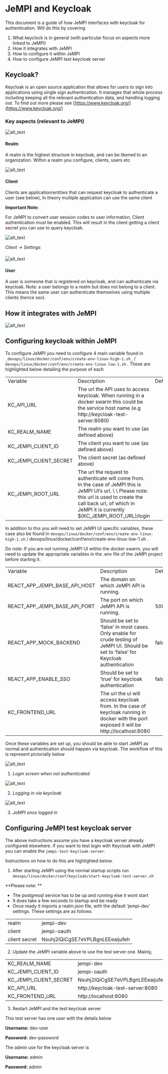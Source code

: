# JeMPI and Keycloak

This document is a guide of how JeMPI interfaces with keycloak for authentication. Will do this by covering

1. What keyclock is in general (with particular focus on aspects more linked to JeMPI)
2. How it integrates with JeMPI
3. How to configure it within JeMPI
4. How to configure JeMPI test keycloak server

## Keycloak?

Keycloak is an open source application that allows for users to sign into applications using single sign authentication. It manages that whole process including keeping all the relevant authentication data, and handling logging out. To find out more please see [https://www.keycloak.org/](https://www.keycloak.org/)

### Key aspects (relevant to JeMPI)

![alt_text](images/realmo.png "image_tooltip")


#### Realm

A realm is the highest structure in keycloak, and can be likened to an organization. Within a realm you configure, clients, users etc

![alt_text](images/realm.png "image_tooltip")


#### Client

Clients are application/entities that can request keycloak to authenticate a user (see below), In theory multiple application can use the same client

**Important Note:**

For JeMPI to convert user session codes to user information, Client authentication must be enabled. This will result in the client getting a client secret you can use to query keycloak.


![alt_text](images/client.png "image_tooltip")

_Client -> Settings_


#### 

![alt_text](images/cs.png "image_tooltip")


#### User

A user is someone that is registered on keycloak, and can authenticate via keycloak. Note: a user belongs to a realm but does not belong to a client. This means the same user can authenticate themselves using multiple clients (hence sso).


## How it integrates with JeMPI


![alt_text](images/kf.png "image_tooltip")


## Configuring keycloak within JeMPI

To configure JeMPI you need to configure 4 main variable found in `_devops/linux/docker/conf/env/create-env-linux-high-1.sh_` / `devops/linux/docker/conf/env/create-env-linux-low-1.sh` . These are highlighted below detailing the purpose of each


<table>
  <tr>
   <td>Variable
   </td>
   <td>Description
   </td>
   <td>Default
   </td>
  </tr>
  
  <tr>
   <td>KC_API_URL 
   </td>
   <td>The url the API uses to access keycloak. When running in a docker swarm this could be the service host name (e.g http://keycloak-test-server:8080)
   </td>
   <td>
   </td>
  </tr>
  <tr>
   <td>KC_REALM_NAME
   </td>
   <td>The realm you want to use (as defined above)
   </td>
   <td>
   </td>
  </tr>
  <tr>
   <td>KC_JEMPI_CLIENT_ID
   </td>
   <td>The client you want to use (as defined above)
   </td>
   <td>
   </td>
  </tr>
  <tr>
   <td>KC_JEMPI_CLIENT_SECRET
   </td>
   <td>The client secret (as defined above)
   </td>
   <td>
   </td>
  </tr>
  <tr>
   <td>KC_JEMPI_ROOT_URL
   </td>
   <td>The url the request to authenticate will come from. In the case of JeMPI this is JeMPI UI’s url.  \
 \
Please note: this url is used to create the call back url, of which in JeMPI it is currently ${KC_JEMPI_ROOT_URL}/login
   </td>
   <td>
   </td>
  </tr>
</table>


In addition to this you will need to set JeMPI UI specific variables, these case also be found in `devops/linux/docker/conf/env/create-env-linux-high-1.sh` / devops/linux/docker/conf/env/create-env-linux-low-1.sh .

Do note: If you are not running JeMPI UI within the docker swarm, you will need to update the appropriate variables in the .env file of the JeMPI project before starting it.


<table>
  <tr>
   <td>Variable
   </td>
   <td>Description
   </td>
   <td>Default
   </td>
  </tr>
  <tr>
   <td>REACT_APP_JEMPI_BASE_API_HOST
   </td>
   <td>The domain on which JeMPI API is running.
   </td>
   <td>
   </td>
  </tr>
  <tr>
   <td>REACT_APP_JEMPI_BASE_API_PORT 
   </td>
   <td>The port on which JeMPI API is running.
   </td>
   <td>50000
   </td>
  </tr>
  <tr>
   <td>REACT_APP_MOCK_BACKEND
   </td>
   <td>Should be set to ‘false’ in most cases. Only enable for crude testing of JeMPI UI. Should be set to ‘false’ for Keycloak authentication
   </td>
   <td>false
   </td>
  </tr>
  <tr>
   <td>REACT_APP_ENABLE_SSO
   </td>
   <td>Should be set to ‘true’ for keycloak authentication 
   </td>
   <td>false
   </td>
  </tr>
  <tr>
   <td>KC_FRONTEND_URL 
   </td>
   <td>The url the ui will access keycloak from. In the case of keycloak running in docker with the port exposed it will be http://localhost:8080
   </td>
   <td>
   </td>
  </tr>
</table>


Once these variables are set up, you should be able to start JeMPI as normal and authentication should happen via keycloak. The workflow of this is represent pictorially below




![alt_text](images/lif_1.png "image_tooltip")

1. _Login screen when  not authenticated_


![alt_text](images/lif_2.png "image_tooltip")




2. _Logging in via keycloak_


![alt_text](images/lif_3.png "image_tooltip")




3. _JeMPI once logged in_


## Configuring JeMPI test keycloak server

The above instructions assume you have a keycloak server already configured elsewhere. If you want to test login with Keycloak with JeMPI you can enable the `jempi-test-keycloak-server`.

Instructions on how to do this are highlighted below.



1. After starting JeMPI using the normal startup scripts run `devops/linux/docker/conf/keycloak/start-keycloak-test-server.sh`

**Please note: **



* The postgresql service has to be up and running else it wont start
* It does take a few seconds to startup and be ready
* Once ready it imports a realm.json file, with the default ‘jempi-dev’ settings. These settings are as follows




<table>
  <tr>
   <td>realm
   </td>
   <td>jempi-dev
   </td>
  </tr>
  <tr>
   <td>client
   </td>
   <td>jempi-oauth
   </td>
  </tr>
  <tr>
   <td>client secret
   </td>
   <td>Nsuhj2lQiCgSE7eVPLBgnLEEeaijufeh
   </td>
  </tr>
</table>




2. Update the JeMPI variable above to use the test server one. Mainly,




<table>
  <tr>
   <td>KC_REALM_NAME
   </td>
   <td>jempi-dev
   </td>
  </tr>
  <tr>
   <td>KC_JEMPI_CLIENT_ID
   </td>
   <td>jempi-oauth
   </td>
  </tr>
  <tr>
   <td>KC_JEMPI_CLIENT_SECRET
   </td>
   <td>Nsuhj2lQiCgSE7eVPLBgnLEEeaijufeh
   </td>
  </tr>
  <tr>
   <td>KC_API_URL
   </td>
   <td>http://keycloak-test-server:8080
   </td>
  </tr>
  <tr>
   <td>KC_FRONTEND_URL
   </td>
   <td>http://localhost:8080
   </td>
  </tr>
</table>




3. Restart JeMPI and the test keycloak server

This test server has one user with the details below

**Username:** dev-user

**Password:** dev-password

The admin use for the keycloak server is

**Username:** admin

**Password:** admin
